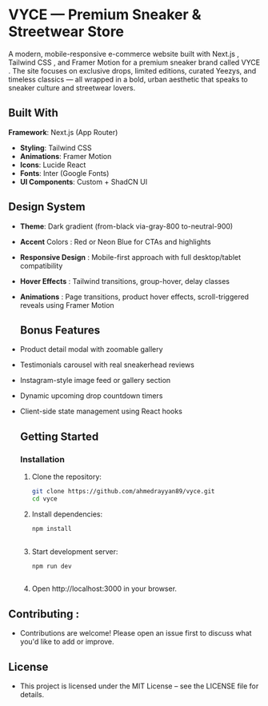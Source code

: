 # VYCE — Premium Sneaker & Streetwear Store
A modern, mobile-responsive e-commerce website built with Next.js , Tailwind CSS , and Framer Motion for a premium sneaker brand called VYCE . The site focuses on exclusive drops, limited editions, curated Yeezys, and timeless classics — all wrapped in a bold, urban aesthetic that speaks to sneaker culture and streetwear lovers.

## Built With
**Framework**: Next.js (App Router)
- **Styling**: Tailwind CSS
- **Animations**: Framer Motion
- **Icons**: Lucide React
- **Fonts**: Inter (Google Fonts)
- **UI Components**: Custom + ShadCN UI
## Design System
- **Theme**: Dark gradient (from-black via-gray-800 to-neutral-900)
- **Accent** Colors : Red or Neon Blue for CTAs and highlights
- **Responsive Design** : Mobile-first approach with full desktop/tablet compatibility
- **Hover Effects** : Tailwind transitions, group-hover, delay classes
- **Animations** : Page transitions, product hover effects, scroll-triggered reveals using Framer Motion
  ## Bonus Features
- Product detail modal with zoomable gallery
- Testimonials carousel with real sneakerhead reviews
- Instagram-style image feed or gallery section
- Dynamic upcoming drop countdown timers
- Client-side state management using React hooks

  ## Getting Started
  
  ### Installation
  
  1. Clone the repository:
     ```bash
     git clone https://github.com/ahmedrayyan89/vyce.git
     cd vyce

  2. Install dependencies:
     ```bash
     npm install
   
  3. Start development server:
     ```bash
     npm run dev
   
  4. Open http://localhost:3000 in your browser.

 ## Contributing :

- Contributions are welcome! Please open an issue first to discuss what you'd like to add or improve.

 ## License
- This project is licensed under the MIT License – see the LICENSE file for details. 

   
   
   

